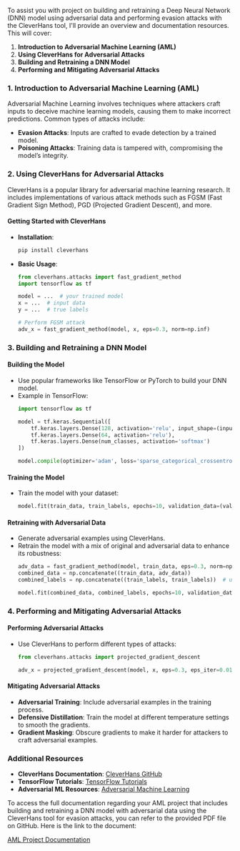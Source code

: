To assist you with project on building and retraining a Deep Neural Network (DNN) model using adversarial data and performing evasion attacks with the CleverHans tool, I'll provide an overview and documentation resources. This will cover:

1. **Introduction to Adversarial Machine Learning (AML)**
2. **Using CleverHans for Adversarial Attacks**
3. **Building and Retraining a DNN Model**
4. **Performing and Mitigating Adversarial Attacks**

### 1. Introduction to Adversarial Machine Learning (AML)

Adversarial Machine Learning involves techniques where attackers craft inputs to deceive machine learning models, causing them to make incorrect predictions. Common types of attacks include:

- **Evasion Attacks**: Inputs are crafted to evade detection by a trained model.
- **Poisoning Attacks**: Training data is tampered with, compromising the model’s integrity.

### 2. Using CleverHans for Adversarial Attacks

CleverHans is a popular library for adversarial machine learning research. It includes implementations of various attack methods such as FGSM (Fast Gradient Sign Method), PGD (Projected Gradient Descent), and more.

#### Getting Started with CleverHans

- **Installation**: 
  ```bash
  pip install cleverhans
  ```

- **Basic Usage**:
  ```python
  from cleverhans.attacks import fast_gradient_method
  import tensorflow as tf

  model = ...  # your trained model
  x = ...  # input data
  y = ...  # true labels

  # Perform FGSM attack
  adv_x = fast_gradient_method(model, x, eps=0.3, norm=np.inf)
  ```

### 3. Building and Retraining a DNN Model

#### Building the Model

- Use popular frameworks like TensorFlow or PyTorch to build your DNN model.
- Example in TensorFlow:
  ```python
  import tensorflow as tf

  model = tf.keras.Sequential([
      tf.keras.layers.Dense(128, activation='relu', input_shape=(input_shape,)),
      tf.keras.layers.Dense(64, activation='relu'),
      tf.keras.layers.Dense(num_classes, activation='softmax')
  ])

  model.compile(optimizer='adam', loss='sparse_categorical_crossentropy', metrics=['accuracy'])
  ```

#### Training the Model

- Train the model with your dataset:
  ```python
  model.fit(train_data, train_labels, epochs=10, validation_data=(val_data, val_labels))
  ```

#### Retraining with Adversarial Data

- Generate adversarial examples using CleverHans.
- Retrain the model with a mix of original and adversarial data to enhance its robustness:
  ```python
  adv_data = fast_gradient_method(model, train_data, eps=0.3, norm=np.inf)
  combined_data = np.concatenate((train_data, adv_data))
  combined_labels = np.concatenate((train_labels, train_labels))  # use the same labels

  model.fit(combined_data, combined_labels, epochs=10, validation_data=(val_data, val_labels))
  ```

### 4. Performing and Mitigating Adversarial Attacks

#### Performing Adversarial Attacks

- Use CleverHans to perform different types of attacks:
  ```python
  from cleverhans.attacks import projected_gradient_descent

  adv_x = projected_gradient_descent(model, x, eps=0.3, eps_iter=0.01, nb_iter=40, norm=np.inf)
  ```

#### Mitigating Adversarial Attacks

- **Adversarial Training**: Include adversarial examples in the training process.
- **Defensive Distillation**: Train the model at different temperature settings to smooth the gradients.
- **Gradient Masking**: Obscure gradients to make it harder for attackers to craft adversarial examples.

### Additional Resources

- **CleverHans Documentation**: [CleverHans GitHub](https://github.com/cleverhans-lab/cleverhans)
- **TensorFlow Tutorials**: [TensorFlow Tutorials](https://www.tensorflow.org/tutorials)
- **Adversarial ML Resources**: [Adversarial Machine Learning](https://paperswithcode.com/task/adversarial-attack)



To access the full documentation regarding your AML project that includes building and retraining a DNN model with adversarial data using the CleverHans tool for evasion attacks, you can refer to the provided PDF file on GitHub. Here is the link to the document:

[AML Project Documentation](https://github.com/ShatrughanGusain18/aml_project/blob/main/AML.pdf)